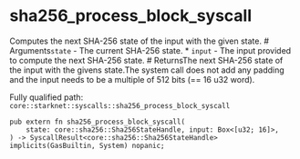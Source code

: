 # sha256_process_block_syscall

Computes the next SHA-256 state of the input with the given state.  # Arguments`state` - The current SHA-256 state. * `input` - The input provided to compute the next SHA-256 state.  # ReturnsThe next SHA-256 state of the input with the givens state.The system call does not add any padding and the input needs to be a multiple of 512 bits (== 16 u32 word).

Fully qualified path: `core::starknet::syscalls::sha256_process_block_syscall`

<pre><code class="language-rust">pub extern fn sha256_process_block_syscall(
    state: core::sha256::Sha256StateHandle, input: Box&lt;[u32; 16]&gt;,
) -&gt; SyscallResult&lt;core::sha256::Sha256StateHandle&gt; implicits(GasBuiltin, System) nopanic;</code></pre>


